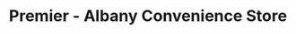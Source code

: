 ---
title: "Premier - Albany Convenience Store"
url: /cardiff/premier-albany-convenience-store/
shop: convenience
---
